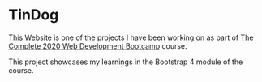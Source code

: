 # TinDog

[This Website](https://davidjosephind.github.io/Bootstrap-TinDog/) is one of the projects I have been working on as part of [The Complete 2020 Web Development Bootcamp](https://www.udemy.com/course/the-complete-web-development-bootcamp/) course.

This project showcases my learnings in the Bootstrap 4 module of the course.
